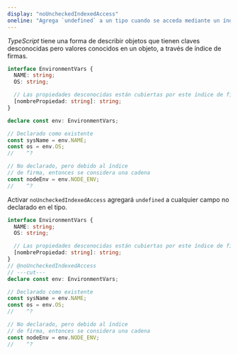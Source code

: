 ```yaml
---
display: "noUncheckedIndexedAccess"
oneline: "Agrega `undefined` a un tipo cuando se acceda mediante un índice ."
---
```


*TypeScript* tiene una forma de describir objetos que tienen claves desconocidas pero valores conocidos en un objeto, a través de índice de firmas.

```ts twoslash
interface EnvironmentVars {
  NAME: string;
  OS: string;

  // Las propiedades desconocidas están cubiertas por este índice de firma.
  [nombrePropiedad: string]: string;
}

declare const env: EnvironmentVars;

// Declarado como existente
const sysName = env.NAME;
const os = env.OS;
//    ^?

// No declarado, pero debido al índice
// de firma, entonces se considera una cadena
const nodeEnv = env.NODE_ENV;
//    ^?
```

Activar `noUncheckedIndexedAccess` agregará `undefined` a cualquier campo no declarado en el tipo.

```ts twoslash
interface EnvironmentVars {
  NAME: string;
  OS: string;

  // Las propiedades desconocidas están cubiertas por este índice de firma.
  [nombrePropiedad: string]: string;
}
// @noUncheckedIndexedAccess
// ---cut---
declare const env: EnvironmentVars;

// Declarado como existente
const sysName = env.NAME;
const os = env.OS;
//    ^?

// No declarado, pero debido al índice
// de firma, entonces se considera una cadena
const nodeEnv = env.NODE_ENV;
//    ^?
```
